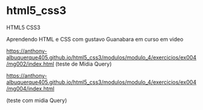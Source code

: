 # html5_css3

HTML5 CSS3

Aprendendo HTML e CSS com gustavo Guanabara em curso em video

https://anthony-albuquerque405.github.io/html5_css3/modulos/modulo_4/exercicios/ex004/mg002/index.html
(teste de Mídia Query)


https://anthony-albuquerque405.github.io/html5_css3/modulos/modulo_4/exercicios/ex004/mg004/index.html

(teste com midia Query)
